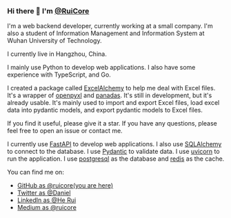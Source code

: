 ### Hi there 👋 I'm [@RuiCore](https://github.com/ruicore)

I'm a web backend developer, currently working at a small company. I'm also a student of Information Management and Information System at Wuhan University of Technology.

I currently live in Hangzhou, China.

I mainly use Python to develop web applications. I also have some experience with TypeScript, and Go.

I created a package called [ExcelAlchemy](https://pypi.org/project/ExcelAlchemy/) to help me deal with Excel files. It's a wrapper of [openpyxl](https://pypi.org/project/openpyxl/) and [panadas](https://pypi.org/project/pandas/). It's still in development, but it's already usable. It's mainly used to import and export Excel files, load excel data into pydantic models, and export pydantic models to Excel files.

If you find it useful, please give it a star. If you have any questions, please feel free to open an issue or contact me.

I currently use [FastAPI](https://fastapi.tiangolo.com/) to develop web applications. I also use [SQLAlchemy](https://www.sqlalchemy.org/) to connect to the database. I use [Pydantic](https://pydantic-docs.helpmanual.io/) to validate data. I use [uvicorn](https://www.uvicorn.org/) to run the application. I use [postgresql](https://www.postgresql.org/) as the database and [redis](https://redis.io/) as the cache.

You can find me on:

- [GitHub as @ruicore(you are here)](https://github.com/ruicore)
- [Twitter as @Daniel](https://twitter.com/super76rui)
- [LinkedIn as @He Rui](https://www.linkedin.com/in/he-rui-068b1a145/)
- [Medium as @ruicore](https://medium.com/@hrui835)



<!--
**ruicore/ruicore** is a ✨ _special_ ✨ repository because its `README.md` (this file) appears on your GitHub profile.

Here are some ideas to get you started:

- 🔭 I’m currently working on ...
- 🌱 I’m currently learning ...
- 👯 I’m looking to collaborate on ...
- 🤔 I’m looking for help with ...
- 💬 Ask me about ...
- 📫 How to reach me: ...
- 😄 Pronouns: ...
- ⚡ Fun fact: ...
-->
